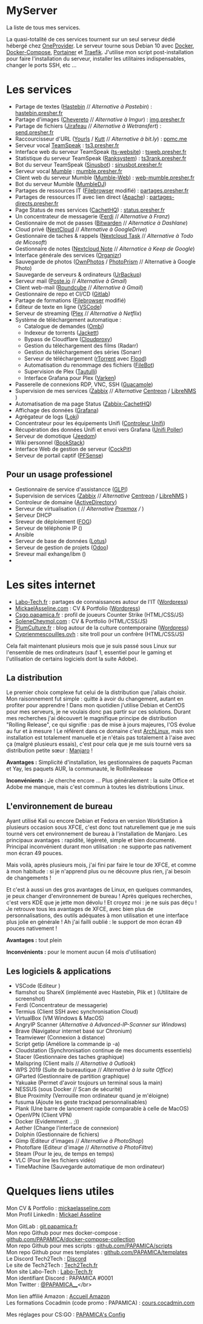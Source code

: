 # MyServer
La liste de tous mes services.





La quasi-totalité de ces services tournent sur un seul serveur dédié hébergé chez [OneProvider](https://oneprovider.com/fr/node/1). Le serveur tourne sous Debian 10 avec [Docker](https://www.docker.com/), [Docker-Compose](https://docs.docker.com/compose/), [Portainer](https://www.portainer.io/) et [Traefik](https://traefik.io/). J'utilise mon script post-installation pour faire l'installation du serveur, installer les utilitaires indispensables, changer le ports SSH, etc ...

  

# Les services



- Partage de textes ([Hastebin](https://hastebin.com/about.md) // *Alternative à Pastebin*) : [hastebin.presher.fr](https://hastebin.presher.fr)
- Partage d'images ([Chevereto](https://chevereto.com/) // *Alternative à Imgur*) : [img.presher.fr](https://img.presher.fr)
- Partage de fichiers ([Jirafeau](https://framalibre.org/content/jirafeau) // *Alternative à Wetransfert*) : [send.presher.fr](https://send.presher.fr)
- Raccourcisseur d'URL ([Yourls](https://yourls.org/) / [Kutt](https://kutt.it/) // *Alternative à bit.ly*) : [ppmc.me](https://ppmc.me)
- Serveur vocal [TeamSpeak](https://www.teamspeak.com/en/) : [ts3.presher.fr](ts3://ts3.presher.fr)
- Interface web du serveur TeamSpeak ([ts-website](https://github.com/Wruczek/ts-website)) : [tsweb.presher.fr](https://tsweb.presher.fr)
- Statistique du serveur TeamSpeak ([Ranksystem](https://ts-ranksystem.com/)) : [ts3rank.presher.fr](https://ts3rank.presher.fr)
- Bot du serveur TeamSpeak ([Sinusbot](https://www.sinusbot.com/)) : [sinusbot.presher.fr](https://sinusbot.presher.fr)
- Serveur vocal [Mumble](https://www.mumble.info/) : [mumble.presher.fr](https://mumble.presher.fr)
- Client web du serveur Mumble ([Mumble-Web](https://github.com/Johni0702/mumble-web)) : [web-mumble.presher.fr](https://web-mumble.presher.fr)
- Bot du serveur Mumble ([MumbleDJ](https://github.com/matthieugrieger/mumbledj))
- Partages de ressources IT ([Filebrowser](https://github.com/filebrowser/filebrowser) modifié) : [partages.presher.fr](https://partages.presher.fr)
- Partages de ressources IT avec lien direct ([Apache](https://httpd.apache.org/)) : [partages-directs.presher.fr](https://partages-directs.presher.fr)
- Page Status de mes services ([CachetHQ](https://github.com/CachetHQ/Cachet)) : [status.presher.fr](https://status.presher.fr)
- Un concentrateur de messagerie ([Ferdi](https://getferdi.com/) // *Alternative à Franz*)
- Gestionnaire de mot de passes ([Bitwarden](https://bitwarden.com/) // *Alternatice à Dashlane*)
- Cloud privé ([NextCloud](https://nextcloud.com/) // *Alternative à GoogleDrive*)
- Gestionnaire de taches & rappels ([Nextcloud Task](https://nextcloud.com/) // *Alternative à Todo de Micosoft*)
- Gestionnaire de notes ([Nextcloud Note](https://nextcloud.com/) // *Alternatice à Keep de Google*)
- Interface générale des services ([Organizr](https://organizr.app/))
- Sauvegarde de photos ([OwnPhotos](https://github.com/hooram/ownphotos) / [PhotoPrism](https://photoprism.app/) // Alternative à Google Photo)
- Sauvegarde de serveurs & ordinateurs ([UrBackup](https://www.urbackup.org/))
- Serveur mail ([Poste.io](poste.io) // *Alternative à Gmail*)
- Client web-mail ([Roundcube](https://roundcube.net/) // *Alternative à Gmail*)
- Gestionnaire de repo et CI/CD ([Gitlab](https://about.gitlab.com/))
- Partage de formations ([Filebrowser](https://github.com/filebrowser/filebrowser) modifié)
- Éditeur de texte en ligne ([VSCode](https://hub.docker.com/r/codercom/code-server))
- Serveur de streaming ([Plex](https://www.plex.tv/fr/) // *Alternative à Netflix*)
- Système de téléchargement automatique :
	- Catalogue de demandes ([Ombi](https://ombi.io/))
	- Indexeur de torrents ([Jackett](https://github.com/Jackett/Jackett))
	- Bypass de Cloudflare ([Cloudproxy](https://github.com/RyuzakiH/CloudflareSolverRe))
	- Gestion du téléchargement des films (Radarr)
	- Gestion du téléchargement des séries (Sonarr)
	- Serveur de téléchargement ([rTorrent](https://github.com/rakshasa/rtorrent) avec [Flood](https://github.com/Flood-UI/flood))
	- Automatisation du renommage des fichiers ([FileBot](https://www.filebot.net/))
	- Supervision de Plex ([Tautulli](https://tautulli.com/))
	- Interface Grafana pour Plex ([Varken](https://github.com/Boerderij/Varken))
- Passerelle de connexions RDP, VNC, SSH ([Guacamole](https://guacamole.apache.org/))
- Supervision de mes services ([Zabbix](https://www.zabbix.com/) // *Alternative* [Centreon](https://centreon.com/) / [LibreNMS](https://librenms.org/) )
- Automatisation de ma page Status ([Zabbix-CachetHQ](https://github.com/qk4l/zabbix-cachet))
- Affichage des données ([Grafana](https://grafana.com/))
- Agrégateur de logs ([Loki](https://grafana.com/oss/loki/))
- Concentrateur pour les équipements Unifi ([Controleur Unifi](https://hub.docker.com/r/linuxserver/unifi-controller))
- Récupération des données Unifi et envoi vers Grafana ([Unifi Poller](https://github.com/unifi-poller/unifi-poller))
- Serveur de domotique ([Jeedom](https://www.jeedom.com/site/fr/))
- Wiki personnel ([BookStack](https://www.bookstackapp.com/))
- Interface Web de gestion de serveur ([CockPit](https://cockpit-project.org/running)) 
- Serveur de portail captif ([PFSense](https://www.pfsense.org/))



## Pour un usage professionel
- Gestionnaire de service d'assistancce ([GLPI](https://glpi-project.org/fr/))
- Supervision de services ([Zabbix](https://www.zabbix.com/) // *Alternative* [Centreon](https://centreon.com/) / [LibreNMS](https://librenms.org/) )
- Controleur de domaine ([ActiveDirectory](https://docs.microsoft.com/fr-fr/windows-server/identity/ad-ds/active-directory-domain-services))
- Serveur de virtualisation ([]() // *Alternative [Proxmox]() / []()*)
- Serveur DHCP
- Sreveur de déploiement ([FOG]())
- Serveur de téléphonie IP ([]())
- Ansible
- Serveur de base de données ([Lotus]())
- Serveur de gestion de projets ([Odoo]())
- Sreveur mail exhange/ibm ([]())
-



# Les sites internet

- [Labo-Tech.fr](https://labo-tech.fr/) : partages de connaissances autour de l'IT ([Wordpress](https://fr.wordpress.org/))
- [MickaelAsseline.com](https://mickaelasseline.com/) : CV & Portfolio ([Wordpress](https://fr.wordpress.org/))
- [Csgo.papamica.fr](https://csgo.papamica.fr/) : profil de joueurs Counter Strike (HTML/CSS/JS)
- [SoleneCheymol.com](https://solenecheymol.com/) : CV & Portfolio (HTML/CSS/JS)
- [PlumCulture.fr](https://plumculture.fr/) : blog autour de la culture contemporaine ([Wordpress](https://fr.wordpress.org/))
- [Cyprienmescouilles.ovh](http://cyprienmescouilles.ovh/) : site troll pour un confrère (HTML/CSS/JS)
















Cela fait maintenant plusieurs mois que je suis passé sous Linux sur l'ensemble de mes ordinateurs (sauf 1, essentiel pour le gaming et l'utilisation de certains logiciels dont la suite Adobe).

  

## La distribution

Le premier choix complexe fut celui de la distribution que j'allais choisir. Mon raisonnement fut simple : quitte à avoir du changement, autant en profiter pour apprendre ! Dans mon quotidien j'utilise Debian et CentOS pour mes serveurs, je ne voulais donc pas partir sur ces solutions. 
Durant mes recherches j'ai découvert le magnifique principe de distribution "Rolling Release", ce qui signifie : pas de mise à jours majeures, l'OS évolue au fur et à mesure ! Le référent dans ce domaine c'est [ArchLinux](https://www.archlinux.org/), mais son installation est totalement manuelle et je n'étais pas totalement à l'aise avec ça (malgré plusieurs essais), c'est pour cela que je me suis tourné vers sa distribution petite sœur : [Manjaro](https://manjaro.org/) !

**Avantages :** Simplicité d'installation, les gestionnaires de paquets Pacman et Yay, les paquets AUR, la communauté, le RollInRealease

**Inconvénients :** Je cherche encore ...
Plus généralement : la suite Office et Adobe me manque, mais c'est commun à toutes les distributions Linux.

  

## L'environnement de bureau

Ayant utilisé Kali ou encore Debian et Fedora en version WorkStation à plusieurs occasion sous XFCE, c'est donc tout naturellement que je me suis tourné vers cet environnement de bureau à l'installation de Manjaro. Les principaux avantages : rapidité, légèreté, simple et bien documenté. Principal inconvénient durant mon utilisation : ne supporte pas nativement mon écran 49 pouces.

Mais voilà, après plusieurs mois, j'ai fini par faire le tour de XFCE, et comme à mon habitude : si je n'apprend plus ou ne découvre plus rien, j'ai besoin de changements !

Et c'est à aussi un des gros avantages de Linux, en quelques commandes, je peux changer d'environnement de bureau ! Après quelques recherches, c'est vers KDE que je jette mon dévolu ! Et croyez moi : je ne suis pas déçu ! Je retrouve tous les avantages de XFCE, avec bien plus de personnalisations, des outils adéquates à mon utilisation et une interface plus jolie en générale ! Ah j'ai failli oublié : le support de mon écran 49 pouces nativement !

**Avantages :** tout plein

**Inconvénients :** pour le moment aucun (4 mois d'utilisation)

## Les logiciels & applications
- VSCode (Editeur )
- flamshot ou ShareX (implémenté avec Hastebin, Plik et ) (Utilitaire de screenshot)
- Ferdi (Concentrateur de messagerie)
- Termius (Client SSH avec synchronisation Cloud)
- VirtualBox (VM Windows & MacOS)
- AngryIP Scanner (*Alternative à Advanced-IP-Scanner sur Windows*)
- Brave (Navigateur internet basé sur Chronium)
- Teamviewer (Connexion à distance)
- Script getip (Améliore la commande ip -a)
- Cloudstation (Synchronisation continue de mes documents essentiels)
- Stacer (Gestionnaire des taches graphique)
- Mailspring (Client mails // *Alternative à Outlook*)
- WPS 2019 (Suite de bureautique // *Alternative à la suite Office*)
- GParted (Gestionnaire de partition graphique)
- Yakuake (Permet d'avoir toujours un terminal sous la main)
- NESSUS (sous Docker // Scan de sécurité)
- Blue Proximity (Verrouille mon ordinateur quand je m'éloigne)
- fusuma (Ajoute les geste trackpad personnalisables)
- Plank (Une barre de lancement rapide comparable à celle de MacOS)
- OpenVPN (Client VPN)
- Docker (Evidemment .. ;))
- Aether (Change l'interface de connexion)
- Dolphin (Gestionnaire de fichiers)
- Gimp (Editeur d'images // *Alternative à PhotoShop*)
- Photoflare (Editeur d'image // *Alternative à PhotoFiltre*)
- Steam (Pour le jeu, de temps en temps)
- VLC (Pour lire les fichiers vidéo)
- TimeMachine (Sauvegarde automatique de mon ordinateur)

# Quelques liens utiles
Mon CV & Portfolio : [mickaelasseline.com](https://mickaelasseline.com)</br>
Mon Profil LinkedIn : [Mickael Asseline](https://www.linkedin.com/in/mickael-asseline/)</br>

Mon GitLab : [git.papamica.fr](https://git.papamica.fr) </br>
Mon repo Github pour mes docker-compose : [github.com/PAPAMICA/docker-compose-collection](https://github.com/PAPAMICA/docker-compose-collection)</br>
Mon repo Github pour mes scripts : [github.com/PAPAMICA/scripts](https://github.com/PAPAMICA/scripts)</br>
Mon repo Github pour mes templates :  [github.com/PAPAMICA/templates](https://github.com/PAPAMICA/templates)</br>
Le Discord Tech2Tech : [Discord](https://discord.gg/5wQE2zE)</br>
Le site de Tech2Tech : [Tech2Tech.fr](https://Tech2Tech.fr)</br>
Mon site Labo-Tech : [Labo-Tech.fr](https://Labo-Tech.fr)</br>
Mon identifiant Discord : PAPAMICA #0001</br>
Mon Twitter : [@PAPAMICA__](https://twitter.com/PAPAMICA__)</br>

Mon lien affilié Amazon : [Accueil Amazon](https://amzn.to/2Vv3vlh)</br>
Les formations Cocadmin (code promo : PAPAMICA) : [cours.cocadmin.com](https://cours.cocadmin.com/)</br>

Mes réglages pour CS:GO : [PAPAMICA's Config](https://papamica.github.io/CSGO/)</br>
